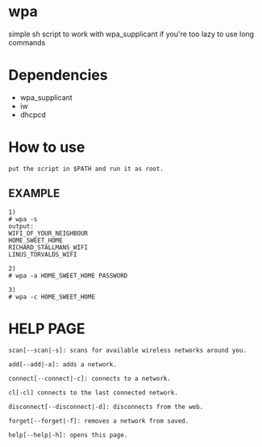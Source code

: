 # wpa
simple sh script to work with wpa_supplicant if you're too lazy to use long commands

# Dependencies
* wpa_supplicant
* iw
* dhcpcd

# How to use
```
put the script in $PATH and run it as root.
```
## EXAMPLE
```
1)
# wpa -s
output:
WIFI_OF_YOUR_NEIGHBOUR
HOME_SWEET_HOME
RICHARD_STALLMANS_WIFI
LINUS_TORVALDS_WIFI

2)
# wpa -a HOME_SWEET_HOME PASSWORD

3)
# wpa -c HOME_SWEET_HOME
```

# HELP PAGE
```
scan[--scan|-s]: scans for available wireless networks around you.

add[--add|-a]: adds a network.

connect[--connect|-c]: connects to a network.

cl[-cl] connects to the last connected network.

disconnect[--disconnect|-d]: disconnects from the web.

forget[--forget|-f]: removes a network from saved.

help[--help|-h]: opens this page.
```
